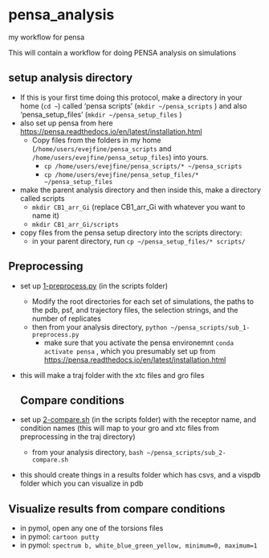 # pensa_analysis
my workflow for pensa


This will contain a workflow for doing PENSA analysis on simulations

## setup analysis directory
- If this is your first time doing this protocol, make a directory in your home (`cd ~`) called ‘pensa scripts’ (`mkdir ~/pensa_scripts` )  and also ‘pensa_setup_files’ (`mkdir ~/pensa_setup_files` )
- also set up pensa from here https://pensa.readthedocs.io/en/latest/installation.html
    - Copy files from the folders in my home (`/home/users/evejfine/pensa_scripts` and `/home/users/evejfine/pensa_setup_files`) into yours.
        - `cp /home/users/evejfine/pensa_scripts/* ~/pensa_scripts`
        - `cp /home/users/evejfine/pensa_setup_files/* ~/pensa_setup_files`
- make the parent analysis directory and then inside this, make a directory called scripts
    - `mkdir CB1_arr_Gi`  (replace CB1_arr_Gi with whatever you want to name it)
    - `mkdir CB1_arr_Gi/scripts`
- copy files from the pensa setup directory into the scripts directory:
    - in your parent directory, run `cp ~/pensa_setup_files/* scripts/`
 
## Preprocessing

- set up [1-preprocess.py](http://1-preprocess.py) (in the scripts folder)
    - Modify the root directories for each set of simulations, the paths to the pdb, psf, and trajectory files, the selection strings, and the number of replicates
    - then from your analysis directory, `python ~/pensa_scripts/sub_1-preprocess.py`
        - make sure that you activate the pensa environemnt `conda activate pensa` , which you presumably set up from https://pensa.readthedocs.io/en/latest/installation.html
- this will make a traj folder with the xtc files and gro files
    

  ## Compare conditions

- set up [2-compare.sh](http://2-compare.sh) (in the scripts folder) with the receptor name, and condition names (this will map to your gro and xtc files from preprocessing in the traj directory)
    - from your analysis directory, `bash ~/pensa_scripts/sub_2-compare.sh`
- this should create things in a results folder which has csvs, and a vispdb folder which you can visualize in pdb

## Visualize results from compare conditions

- in pymol, open any one of the torsions files
- in pymol: `cartoon putty`
- in pymol: `spectrum b, white_blue_green_yellow, minimum=0, maximum=1`
